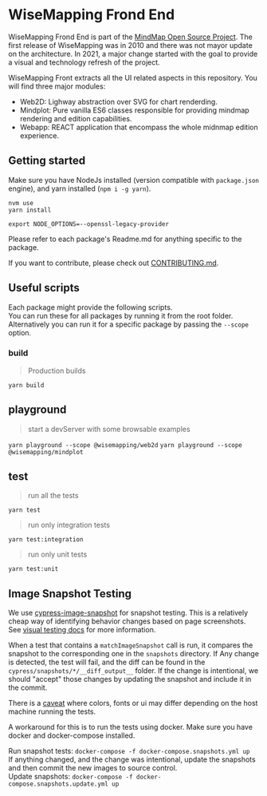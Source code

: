 # WiseMapping Frond End

WiseMapping Frond End is part of the [MindMap Open Source Project]([https://www.wisemapping.com/](https://www.wisemapping.com/opensource/)). The first release of WiseMapping was in 2010 and there was not mayor update on the architecture. In 2021, a major change started with the goal to provide a visual and technology refresh of the project.

WiseMapping Front extracts all the UI related aspects in this repository. You will find three major modules:

- Web2D: Lighway abstraction over SVG for chart renderding.
- Mindplot: Pure vanilla ES6 classes responsible for providing mindmap rendering and edition capabilities.
- Webapp: REACT application that encompass the whole midnmap edition experience.

## Getting started

Make sure you have NodeJs installed (version compatible with `package.json` engine), and yarn installed (`npm i -g yarn`).

```
nvm use
yarn install
```

```
export NODE_OPTIONS=--openssl-legacy-provider
```

Please refer to each package's Readme.md for anything specific to the package.

If you want to contribute, please check out [CONTRIBUTING.md](./CONTRIBUTING.md).

## Useful scripts

Each package might provide the following scripts.  
You can run these for all packages by running it from the root folder. Alternatively you can run it for a specific package by passing the `--scope` option.

### build

> Production builds

`yarn build`

## playground

> start a devServer with some browsable examples

`yarn playground --scope @wisemapping/web2d`
`yarn playground --scope @wisemapping/mindplot`

## test

> run all the tests

`yarn test`

> run only integration tests

`yarn test:integration`

> run only unit tests

`yarn test:unit`

## Image Snapshot Testing

We use [cypress-image-snapshot](https://www.npmjs.com/package/cypress-image-snapshot) for snapshot testing. This is a relatively cheap way of identifying behavior changes based on page screenshots. See [visual testing docs](https://docs.cypress.io/guides/tooling/visual-testing) for more information.

When a test that contains a `matchImageSnapshot` call is run, it compares the snapshot to the corresponding one in the `snapshots` directory. If Any change is detected, the test will fail, and the diff can be found in the `cypress/snapshots/*/__diff_output__` folder. If the change is intentional, we should "accept" those changes by updating the snapshot and include it in the commit.

There is a [caveat](https://github.com/jaredpalmer/cypress-image-snapshot/issues/98) where colors, fonts or ui may differ depending on the host machine running the tests.



A workaround for this is to run the tests using docker. Make sure you have docker and docker-compose installed.

Run snapshot tests: `docker-compose -f docker-compose.snapshots.yml up`  
If anything changed, and the change was intentional, update the snapshots and then commit the new images to source control.  
Update snapshots: `docker-compose -f docker-compose.snapshots.update.yml up`
